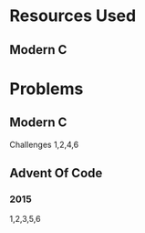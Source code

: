 # Resources Used
## Modern C

# Problems
## Modern C
Challenges 1,2,4,6
## Advent Of Code
### 2015
1,2,3,5,6
